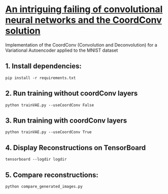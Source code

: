 # [An intriguing failing of convolutional neural networks and the CoordConv solution](https://arxiv.org/pdf/1807.03247.pdf)

Implementation of the CoordConv (Convolution and Deconvolution) for a Variational Autoencoder applied to the MNIST dataset

## 1. Install dependencies:
```
pip install -r requirements.txt
```

## 2. Run training without coordConv layers
```
python trainVAE.py --useCoordConv False
```

## 3. Run training with coordConv layers
```
python trainVAE.py --useCoordConv True
```

## 4. Display Reconstructions on TensorBoard
```
tensorboard --logdir logdir
```

## 5. Compare reconstructions:
```
python compare_generated_images.py
```
